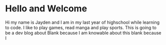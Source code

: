  # Hello and Welcome


 Hi my name is Jayden and I am in my last year of highschool while learning to code. I like to play games, read manga and play sports. This is going to be a dev blog about Blank because I am knowable about this blank because I 
<!--Make the blog about something that you are knowable about-->
